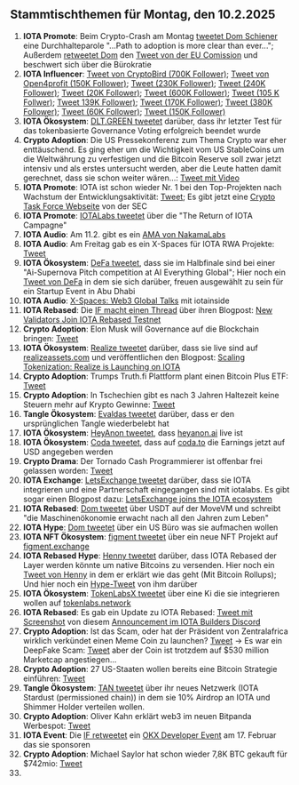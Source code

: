 ## Stammtischthemen für Montag, den 10.2.2025

1. **IOTA Promote**: Beim Crypto-Crash am Montag [tweetet Dom Schiener](https://x.com/DomSchiener/status/1886458288151167238) eine Durchhalteparole "...Path to adoption is more clear than ever..."; Außerdem [retweetet Dom](https://x.com/DomSchiener/status/1886666554726592892) den [Tweet von der EU Comission](https://x.com/EU_Commission/status/1886427917762150427) und beschwert sich über die Bürokratie
2. **IOTA Influencer**: [Tweet von CryptoBird (700K Follower)](https://x.com/crypto_birb/status/1886379698436935991); [Tweet von Open4profit (150K Follower)](https://x.com/open4profit/status/1886691104424386989); [Tweet (230K Follower)](https://x.com/TheDustyBC/status/1886859946781995154); [Tweet (240K Follower)](https://x.com/RWAwatchlist_/status/1886774429318795692); [Tweet (20K Follower)](https://x.com/Robert_Klondike/status/1887105000003776718); [Tweet (600K Follower)](https://x.com/MartiniGuyYT/status/1887488258403193218); [Tweet (105 K Follwer)](https://x.com/cryptosymbiiote/status/1887880616315613323); [Tweet 139K Follower)](https://x.com/TedPillows/status/1887867921327595884); [Tweet (170K Follower)](https://x.com/0xChainMind/status/1888026451661762686); [Tweet (380K Follower)](https://x.com/MerlijnTrader/status/1888271581769855152); [Tweet (60K Follower)](https://x.com/0xbeehive/status/1888247428534394916); [Tweet (150K Follower)](https://x.com/TeddyCleps/status/1888890420442050714)
3. **IOTA Ökosystem**: [DLT.GREEN tweetet](https://x.com/dlt_green/status/1886522356132106733) darüber, dass ihr letzter Test für das tokenbasierte Governance Voting erfolgreich beendet wurde
4. **Crypto Adoption**: Die US Pressekonferenz zum Thema Crypto war eher enttäuschend. Es ging eher um die Wichtigkeit vom US StableCoins um die Weltwährung zu verfestigen und die Bitcoin Reserve soll zwar jetzt intensiv und als erstes untersucht werden, aber die Leute hatten damit gerechnet, dass sie schon weiter wären...: [Tweet mit Video](https://x.com/CoinDesk/status/1886858827737522503)
5. **IOTA Promote**: IOTA ist schon wieder Nr. 1 bei den Top-Projekten nach Wachstum der Entwicklungsaktivität: [Tweet](https://x.com/crypto_rand/status/1886789307899474163); Es gibt jetzt eine [Crypto Task Force Webseite](https://www.sec.gov/about/crypto-task-force) von der SEC
6. **IOTA Promote**: [IOTALabs tweetet](https://x.com/iotalabs_/status/1886792180649394592) über die "The Return of IOTA Campagne"
7. **IOTA Audio**: Am 11.2. gibt es ein [AMA von NakamaLabs](https://x.com/Nakama_Labs/status/1886783322602303687)
8. **IOTA Audio**: Am Freitag gab es ein X-Spaces für IOTA RWA Projekte: [Tweet](https://x.com/realizefinance/status/1887795316428066921)
9. **IOTA Ökosystem**: [DeFa tweetet](https://x.com/defaprimitive/status/1886757698433146928), dass sie im Halbfinale sind bei einer "Ai-Supernova Pitch competition at AI Everything Global"; Hier noch ein [Tweet von DeFa](https://x.com/defaprimitive/status/1888925395287749041) in dem sie sich darüber, freuen ausgewählt zu sein für ein Startup Event in Abu Dhabi
10. **IOTA Audio**: [X-Spaces: Web3 Global Talks](https://x.com/web3globalmedia/status/1887068980881613210) mit iotainside
11. **IOTA Rebased**: Die [IF macht einen Thread](https://x.com/iota/status/1887501506800234997) über ihren Blogpost: [New Validators Join IOTA Rebased Testnet](https://blog.iota.org/iota-rebased-validators3/)
12. **Crypto Adoption**: Elon Musk will Governance auf die Blockchain bringen: [Tweet](https://x.com/Cointelegraph/status/1887237508884275477)
13. **IOTA Ökosystem**: [Realize tweetet](https://x.com/realizefinance/status/1887517089230979220) darüber, dass sie live sind auf [realizeassets.com](https://www.realizeassets.com/) und veröffentlichen den Blogpost: [Scaling Tokenization: Realize is Launching on IOTA](https://blog.realizeassets.com/scaling-tokenization-realize-is-launching-on-iota/)
14. **Crypto Adoption**: Trumps Truth.fi Plattform plant einen Bitcoin Plus ETF: [Tweet](https://x.com/BTC_Archive/status/1887519961330905561)
15. **Crypto Adoption**: In Tschechien gibt es nach 3 Jahren Haltezeit keine Steuern mehr auf Krypto Gewinne: [Tweet](https://x.com/Cointelegraph/status/1887507036474384529)
16. **Tangle Ökosystem**: [Evaldas tweetet](https://x.com/lunfardo314/status/1888199479901192256) darüber, dass er den ursprünglichen Tangle wiederbelebt hat
17. **IOTA Ökosystem**: [HeyAnon tweetet](https://x.com/HeyAnonai/status/1887926481004745049), dass [heyanon.ai](https://heyanon.ai/welcome) live ist
18. **IOTA Ökosystem**: [Coda tweetet](https://x.com/coda_digital/status/1887926448503050406), dass auf [coda.to](https://www.coda.to/) die Earnings jetzt auf USD angegeben werden
19. **Crypto Drama**: Der Tornado Cash Programmierer ist offenbar frei gelassen worden: [Tweet](https://x.com/Cointelegraph/status/1887938347114311844)
20. **IOTA Exchange**: [LetsExchange tweetet](https://x.com/letsexchange_io/status/1887894977860210692) darüber, dass sie IOTA integrieren und eine Partnerschaft eingegangen sind mit iotalabs. Es gibt sogar einen Blogpost dazu: [LetsExchange joins the IOTA ecosystem](https://letsexchange.io/blog/letsexchange-joins-the-iota-ecosystem/)
21. **IOTA Rebased**: [Dom tweetet](https://x.com/DomSchiener/status/1887873628710035488) über USDT auf der MoveVM und schreibt "die Maschinenökonomie erwacht nach all den Jahren zum Leben"
22. **IOTA Hype**: [Dom tweetet](https://x.com/DomSchiener/status/1887876993548521549) über ein US Büro was sie aufmachen wollen
23. **IOTA NFT Ökosystem**: [figment tweetet](https://x.com/figment_nfts/status/1887866202740941155) über ein neue NFT Projekt auf [figment.exchange](https://www.figment.exchange/collections/0x934908e68076e490a533fbc5b6f192544fbc8114)
24. **IOTA Rebased Hype**: [Henny tweetet](https://x.com/0xPlayer1/status/1887747674608128402) darüber, dass IOTA Rebased der Layer werden könnte um native Bitcoins zu versenden. Hier noch ein [Tweet von Henny](https://x.com/0xPlayer1/status/1887766723824128183) in dem er erklärt wie das geht (Mit Bitcoin Rollups); Und hier noch ein [Hype-Tweet](https://x.com/0xPlayer1/status/1888308729902223724) von ihm darüber
25. **IOTA Ökosystem**: [TokenLabsX tweetet](https://x.com/TokenLabsX/status/1888180226263249092) über eine Ki die sie integrieren wollen auf [tokenlabs.network](https://tokenlabs.network/en)
26. **IOTA Rebased**: Es gab ein Update zu IOTA Rebased: [Tweet mit Screenshot](https://x.com/Vrom14286662/status/1888272684997316653) von diesem [Announcement im IOTA Builders Discord](https://discord.com/channels/912718559954747442/1282254988848136202/1337741136952823869)
27. **Crypto Adoption**: Ist das Scam, oder hat der Präsident von Zentralafrica wirklich verkündet einen Meme Coin zu launchen? [Tweet](https://x.com/coffeebreak_YT/status/1888735221001908680) -> Es war ein DeepFake Scam: [Tweet](https://x.com/Cointelegraph/status/1888782440665370950) aber der Coin ist trotzdem auf $530 million Marketcap angestiegen...
28. **Crypto Adoption**: 27 US-Staaten wollen bereits eine Bitcoin Strategie einführen: [Tweet](https://x.com/Cointelegraph/status/1888854162726695014)
29. **Tangle Ökosystem**: [TAN tweetet](https://x.com/tan_technology/status/1888548592501297170) über ihr neues Netzwerk (IOTA Stardust (permissioned chain)) in dem sie 10% Airdrop an IOTA und Shimmer Holder verteilen wollen.
30. **Crypto Adoption**: Oliver Kahn erklärt web3 im neuen Bitpanda Werbespot: [Tweet](https://x.com/BitpandaWeb3/status/1888927104038809617)
31. **IOTA Event**: Die [IF retweetet](https://x.com/iota/status/1888933895812288564) ein [OKX Developer Event](https://x.com/OKXDevs/status/1888878598792364154) am 17. Februar das sie sponsoren
32. **Crypto Adoption**: Michael Saylor hat schon wieder 7,8K BTC gekauft für $742mio: [Tweet](https://x.com/WatcherGuru/status/1888935224811176261)
33. 
